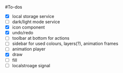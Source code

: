 #To-dos

- [x] local storage service
- [ ] dark/light mode service
- [x] icon component
- [x] undo/redo
- [ ] toolbar at bottom for actions
- [ ] sidebar for used colours, layers(?), animation frames
- [ ] animation player
- [x] draw
- [ ] fill
- [ ] localstroage signal